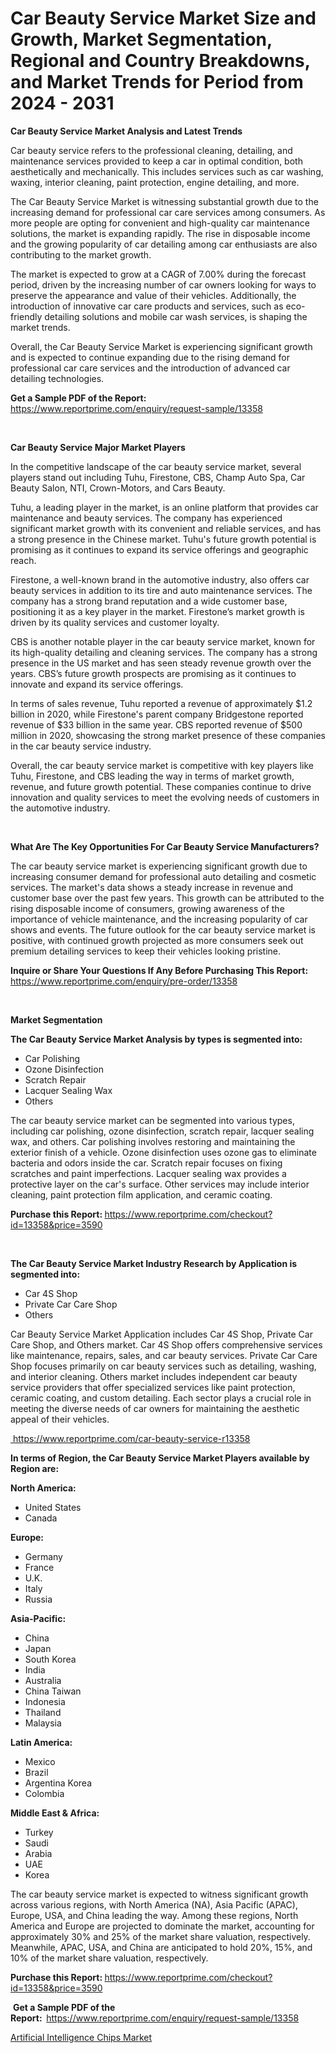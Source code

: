 <p><h1>Car Beauty Service Market Size and Growth, Market Segmentation, Regional and Country Breakdowns, and Market Trends for Period from 2024 -  2031</h1></p><p><strong>Car Beauty Service Market Analysis and Latest Trends</strong></p>
<p><p>Car beauty service refers to the professional cleaning, detailing, and maintenance services provided to keep a car in optimal condition, both aesthetically and mechanically. This includes services such as car washing, waxing, interior cleaning, paint protection, engine detailing, and more.</p><p>The Car Beauty Service Market is witnessing substantial growth due to the increasing demand for professional car care services among consumers. As more people are opting for convenient and high-quality car maintenance solutions, the market is expanding rapidly. The rise in disposable income and the growing popularity of car detailing among car enthusiasts are also contributing to the market growth.</p><p>The market is expected to grow at a CAGR of 7.00% during the forecast period, driven by the increasing number of car owners looking for ways to preserve the appearance and value of their vehicles. Additionally, the introduction of innovative car care products and services, such as eco-friendly detailing solutions and mobile car wash services, is shaping the market trends.</p><p>Overall, the Car Beauty Service Market is experiencing significant growth and is expected to continue expanding due to the rising demand for professional car care services and the introduction of advanced car detailing technologies.</p></p>
<p><strong>Get a Sample PDF of the Report:&nbsp;</strong> <a href="https://www.reportprime.com/enquiry/request-sample/13358">https://www.reportprime.com/enquiry/request-sample/13358</a></p>
<p>&nbsp;</p>
<p><strong>Car Beauty Service Major Market Players</strong></p>
<p><p>In the competitive landscape of the car beauty service market, several players stand out including Tuhu, Firestone, CBS, Champ Auto Spa, Car Beauty Salon, NTI, Crown-Motors, and Cars Beauty. </p><p>Tuhu, a leading player in the market, is an online platform that provides car maintenance and beauty services. The company has experienced significant market growth with its convenient and reliable services, and has a strong presence in the Chinese market. Tuhu's future growth potential is promising as it continues to expand its service offerings and geographic reach.</p><p>Firestone, a well-known brand in the automotive industry, also offers car beauty services in addition to its tire and auto maintenance services. The company has a strong brand reputation and a wide customer base, positioning it as a key player in the market. Firestone’s market growth is driven by its quality services and customer loyalty.</p><p>CBS is another notable player in the car beauty service market, known for its high-quality detailing and cleaning services. The company has a strong presence in the US market and has seen steady revenue growth over the years. CBS’s future growth prospects are promising as it continues to innovate and expand its service offerings.</p><p>In terms of sales revenue, Tuhu reported a revenue of approximately $1.2 billion in 2020, while Firestone's parent company Bridgestone reported revenue of $33 billion in the same year. CBS reported revenue of $500 million in 2020, showcasing the strong market presence of these companies in the car beauty service industry. </p><p>Overall, the car beauty service market is competitive with key players like Tuhu, Firestone, and CBS leading the way in terms of market growth, revenue, and future growth potential. These companies continue to drive innovation and quality services to meet the evolving needs of customers in the automotive industry.</p></p>
<p>&nbsp;</p>
<p><strong>What Are The Key Opportunities For Car Beauty Service Manufacturers?</strong></p>
<p><p>The car beauty service market is experiencing significant growth due to increasing consumer demand for professional auto detailing and cosmetic services. The market's data shows a steady increase in revenue and customer base over the past few years. This growth can be attributed to the rising disposable income of consumers, growing awareness of the importance of vehicle maintenance, and the increasing popularity of car shows and events. The future outlook for the car beauty service market is positive, with continued growth projected as more consumers seek out premium detailing services to keep their vehicles looking pristine.</p></p>
<p><strong>Inquire or Share Your Questions If Any Before Purchasing This Report:</strong> <a href="https://www.reportprime.com/enquiry/pre-order/13358">https://www.reportprime.com/enquiry/pre-order/13358</a></p>
<p>&nbsp;</p>
<p><strong>Market Segmentation</strong></p>
<p><strong>The Car Beauty Service Market Analysis by types is segmented into:</strong></p>
<p><ul><li>Car Polishing</li><li>Ozone Disinfection</li><li>Scratch Repair</li><li>Lacquer Sealing Wax</li><li>Others</li></ul></p>
<p><p>The car beauty service market can be segmented into various types, including car polishing, ozone disinfection, scratch repair, lacquer sealing wax, and others. Car polishing involves restoring and maintaining the exterior finish of a vehicle. Ozone disinfection uses ozone gas to eliminate bacteria and odors inside the car. Scratch repair focuses on fixing scratches and paint imperfections. Lacquer sealing wax provides a protective layer on the car's surface. Other services may include interior cleaning, paint protection film application, and ceramic coating.</p></p>
<p><strong>Purchase this Report:&nbsp;</strong><a href="https://www.reportprime.com/checkout?id=13358&price=3590">https://www.reportprime.com/checkout?id=13358&price=3590</a></p>
<p>&nbsp;</p>
<p><strong>The Car Beauty Service Market Industry Research by Application is segmented into:</strong></p>
<p><ul><li>Car 4S Shop</li><li>Private Car Care Shop</li><li>Others</li></ul></p>
<p><p>Car Beauty Service Market Application includes Car 4S Shop, Private Car Care Shop, and Others market. Car 4S Shop offers comprehensive services like maintenance, repairs, sales, and car beauty services. Private Car Care Shop focuses primarily on car beauty services such as detailing, washing, and interior cleaning. Others market includes independent car beauty service providers that offer specialized services like paint protection, ceramic coating, and custom detailing. Each sector plays a crucial role in meeting the diverse needs of car owners for maintaining the aesthetic appeal of their vehicles.</p></p>
<p><a href="https://www.reportprime.com/car-beauty-service-r13358">&nbsp;https://www.reportprime.com/car-beauty-service-r13358</a></p>
<p><strong>In terms of Region, the Car Beauty Service Market Players available by Region are:</strong></p>
<p>
    <p> <strong> North America: </strong>
        <ul>
            <li>United States</li>
            <li>Canada</li>
        </ul>
        </p> 
    <p> <strong> Europe: </strong>
        <ul>
            <li>Germany</li>
            <li>France</li>
            <li>U.K.</li>
            <li>Italy</li>
            <li>Russia</li>
        </ul>
        </p> 
    <p> <strong> Asia-Pacific: </strong>
        <ul>
            <li>China</li>
            <li>Japan</li>
            <li>South Korea</li>
            <li>India</li>
            <li>Australia</li>
            <li>China Taiwan</li>
            <li>Indonesia</li>
            <li>Thailand</li>
            <li>Malaysia</li>
        </ul>
        </p> 
    <p> <strong> Latin America: </strong>
        <ul>
            <li>Mexico</li>
            <li>Brazil</li>
            <li>Argentina Korea</li>
            <li>Colombia</li>
        </ul>
        </p> 
    <p> <strong> Middle East & Africa: </strong>
        <ul>
            <li>Turkey</li>
            <li>Saudi</li>
            <li>Arabia</li>
            <li>UAE</li>
            <li>Korea</li>
        </ul>
    </p>
    </p>
<p><p>The car beauty service market is expected to witness significant growth across various regions, with North America (NA), Asia Pacific (APAC), Europe, USA, and China leading the way. Among these regions, North America and Europe are projected to dominate the market, accounting for approximately 30% and 25% of the market share valuation, respectively. Meanwhile, APAC, USA, and China are anticipated to hold 20%, 15%, and 10% of the market share valuation, respectively.</p></p>
<p><strong>Purchase this Report: </strong><a href="https://www.reportprime.com/checkout?id=13358&price=3590">https://www.reportprime.com/checkout?id=13358&price=3590</a></p>
<p>&nbsp;<strong>Get a Sample PDF of the Report:&nbsp;&nbsp;</strong><a href="https://www.reportprime.com/enquiry/request-sample/13358">https://www.reportprime.com/enquiry/request-sample/13358</a></p>
<p><strong></strong></p>
<p><p><a href="https://nifty-kite-d51.notion.site/Artificial-Intelligence-Chips-Market-Share-Evolution-and-Market-Growth-Trends-2024-2031-a6ef7f46a62045478f61c2ff3b17edaa">Artificial Intelligence Chips Market</a></p></p>
